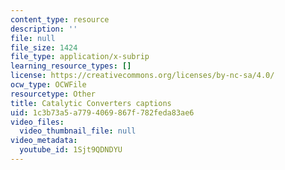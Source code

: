```yaml
---
content_type: resource
description: ''
file: null
file_size: 1424
file_type: application/x-subrip
learning_resource_types: []
license: https://creativecommons.org/licenses/by-nc-sa/4.0/
ocw_type: OCWFile
resourcetype: Other
title: Catalytic Converters captions
uid: 1c3b73a5-a779-4069-867f-782feda83ae6
video_files:
  video_thumbnail_file: null
video_metadata:
  youtube_id: 1Sjt9QDNDYU
---
```

